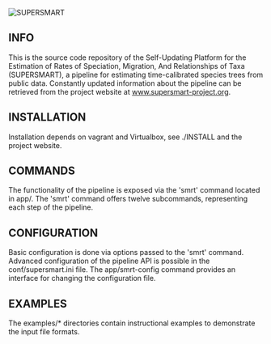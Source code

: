 ![SUPERSMART](http://www.supersmart-project.org/images/logo200x480.png "SUPERSMART")


INFO
----
This is the source code repository of the Self-Updating Platform for the 
Estimation of Rates of Speciation, Migration, And Relationships of Taxa
(SUPERSMART), a pipeline for estimating time-calibrated species trees from
public data. Constantly updated information about the pipeline can be 
retrieved from the project website at www.supersmart-project.org.

INSTALLATION
------------
Installation depends on vagrant and Virtualbox, see ./INSTALL
and the project website.

COMMANDS
--------
The functionality of the pipeline is exposed via the 'smrt' command located in app/.
The 'smrt' command offers twelve subcommands, representing each step of the pipeline. 

CONFIGURATION
-------------
Basic configuration is done via options passed to the 'smrt' command. 
Advanced configuration of the pipeline API is possible in the conf/supersmart.ini file.
The app/smrt-config command provides an interface for changing the configuration file.

EXAMPLES
--------
The examples/* directories contain instructional examples to demonstrate the input
file formats.
